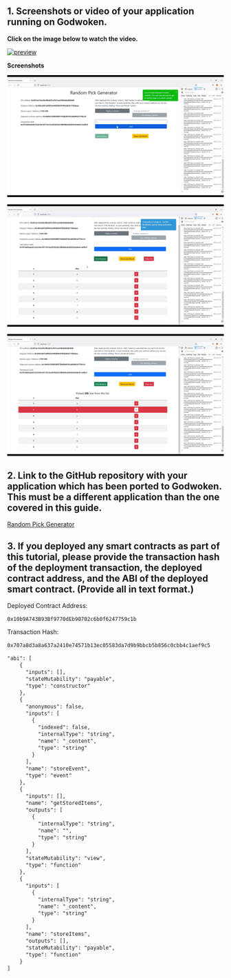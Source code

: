 ## 1. Screenshots or video of your application running on Godwoken.

**Click on the image below to watch the video.**

[![preview](https://img.youtube.com/vi/9Qv0pSMooMg/maxresdefault.jpg)](https://youtu.be/9Qv0pSMooMg)

**Screenshots**

![ss_1](/tasks/gitcoin-7/ss_1.png)

![ss_2](/tasks/gitcoin-7/ss_2.png)

![ss_3](/tasks/gitcoin-7/ss_3.png)

## 2. Link to the GitHub repository with your application which has been ported to Godwoken. This must be a different application than the one covered in this guide.

[Random Pick Generator](/random-pick-generator)

## 3. If you deployed any smart contracts as part of this tutorial, please provide the transaction hash of the deployment transaction, the deployed contract address, and the ABI of the deployed smart contract. (Provide all in text format.)

Deployed Contract Address:
```
0x10b9A743B93Bf9770dEb90702c6b0f6247759c1b
```

Transaction Hash:
```
0x707a8d3a8a637a2410e74571b13ec05583da7d9b9bbcb5b856c0cbb4c1aef9c5
```

```
"abi": [
    {
      "inputs": [],
      "stateMutability": "payable",
      "type": "constructor"
    },
    {
      "anonymous": false,
      "inputs": [
        {
          "indexed": false,
          "internalType": "string",
          "name": "_content",
          "type": "string"
        }
      ],
      "name": "storeEvent",
      "type": "event"
    },
    {
      "inputs": [],
      "name": "getStoredItems",
      "outputs": [
        {
          "internalType": "string",
          "name": "",
          "type": "string"
        }
      ],
      "stateMutability": "view",
      "type": "function"
    },
    {
      "inputs": [
        {
          "internalType": "string",
          "name": "_content",
          "type": "string"
        }
      ],
      "name": "storeItems",
      "outputs": [],
      "stateMutability": "payable",
      "type": "function"
    }
]
```